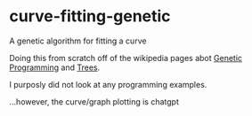 # curve-fitting-genetic

A genetic algorithm for fitting a curve

Doing this from scratch off of the wikipedia pages abot [Genetic Programming](https://en.wikipedia.org/wiki/Genetic_programming) and [Trees](<https://en.wikipedia.org/wiki/Tree_(data_structure)>).

I purposly did not look at any programming examples.

...however, the curve/graph plotting is chatgpt